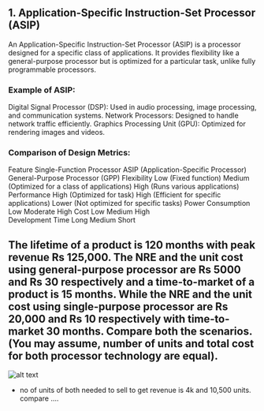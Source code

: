 ## 1. Application-Specific Instruction-Set Processor (ASIP)
An Application-Specific Instruction-Set Processor (ASIP) is a processor designed for a specific class of applications. It provides flexibility like a general-purpose processor but is optimized for a particular task, unlike fully programmable processors.

### Example of ASIP:
Digital Signal Processor (DSP): Used in audio processing, image processing, and communication systems.
Network Processors: Designed to handle network traffic efficiently.
Graphics Processing Unit (GPU): Optimized for rendering images and videos.
### Comparison of Design Metrics:
Feature	                 Single-Function Processor	            ASIP (Application-Specific Processor)           	General-Purpose Processor (GPP)
Flexibility         	 Low (Fixed function)	            Medium (Optimized for a class of applications)	            High (Runs various applications)
Performance	             High (Optimized for task)           	High (Efficient for specific applications)	            Lower (Not optimized for specific tasks)
Power Consumption	     Low	                                          Moderate                                        	High
Cost	                 Low	                                    Medium                                                	High            
Development Time         Long               	                	Medium                                                 	Short


## The lifetime of a product is 120 months with peak revenue Rs 125,000. The NRE and the unit cost using general-purpose processor are Rs 5000 and Rs 30 respectively and a time-to-market of a product is 15 months. While the NRE and the unit cost using single-purpose processor are Rs 20,000 and Rs 10 respectively with time-to-market 30 months. Compare both the scenarios. (You may assume, number of units and total cost for both processor technology are equal). 
![alt text](<Screenshot 2025-03-01 at 4.16.01 PM.png>)

- no of units of both needed to sell to get revenue  is 4k and 10,500 units. compare ....
